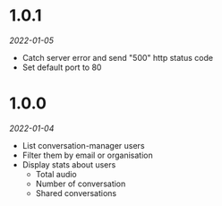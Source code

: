 # 1.0.1

_2022-01-05_

- Catch server error and send "500" http status code
- Set default port to 80

# 1.0.0

_2022-01-04_

- List conversation-manager users
- Filter them by email or organisation
- Display stats about users
  - Total audio
  - Number of conversation
  - Shared conversations
